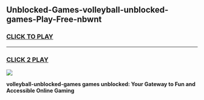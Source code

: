 
## Unblocked-Games-volleyball-unblocked-games-Play-Free-nbwnt
<h3>
<a href="https://premium76.site?title=volleyball-unblocked-games&ref=18A">CLICK TO PLAY</a></h3>
<hr>

<h3>
<a href="https://premium76.site?title=volleyball-unblocked-games&ref=18A">CLICK 2 PLAY</a>
  
</h3>

<a href="https://premium76.site?title=volleyball-unblocked-games&ref=18A"><img src="https://clearcache.store/games.png"></a>


**volleyball-unblocked-games games unblocked: Your Gateway to Fun and Accessible Online Gaming**
